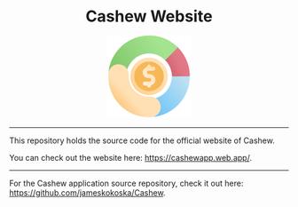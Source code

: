 <h1 align="center" style="font-size:28px; line-height:1"><b>Cashew Website</b></h1>

<a href="https://cashewapp.web.app/">
  <div align="center">
    <img alt="Icon" src="public/assets/icon/icon.png" width="150px">
  </div>
</a>

---

This repository holds the source code for the official website of Cashew. 

You can check out the website here: https://cashewapp.web.app/.

---

For the Cashew application source repository, check it out here: https://github.com/jameskokoska/Cashew.
